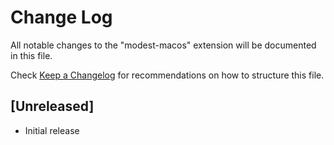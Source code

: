 # Change Log

All notable changes to the "modest-macos" extension will be documented in this file.

Check [Keep a Changelog](http://keepachangelog.com/) for recommendations on how to structure this file.

## [Unreleased]

- Initial release
